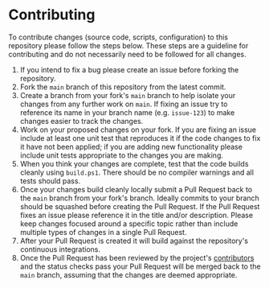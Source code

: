 # Contributing

To contribute changes (source code, scripts, configuration) to this repository please follow the steps below.
These steps are a guideline for contributing and do not necessarily need to be followed for all changes.

 1. If you intend to fix a bug please create an issue before forking the repository.
 1. Fork the `main` branch of this repository from the latest commit.
 1. Create a branch from your fork's `main` branch to help isolate your changes from any further work on `main`. If fixing an issue try to reference its name in your branch name (e.g. `issue-123`) to make changes easier to track the changes.
 1. Work on your proposed changes on your fork. If you are fixing an issue include at least one unit test that reproduces it if the code changes to fix it have not been applied; if you are adding new functionality please include unit tests appropriate to the changes you are making.
 1. When you think your changes are complete, test that the code builds cleanly using `build.ps1`. There should be no compiler warnings and all tests should pass.
 1. Once your changes build cleanly locally submit a Pull Request back to the `main` branch from your fork's branch. Ideally commits to your branch should be squashed before creating the Pull Request. If the Pull Request fixes an issue please reference it in the title and/or description. Please keep changes focused around a specific topic rather than include multiple types of changes in a single Pull Request.
 1. After your Pull Request is created it will build against the repository's continuous integrations.
 1. Once the Pull Request has been reviewed by the project's [contributors](https://github.com/martincostello/dependabot-helper/graphs/contributors) and the status checks pass your Pull Request will be merged back to the `main` branch, assuming that the changes are deemed appropriate.
